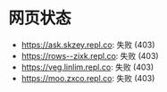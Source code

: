 # 网页状态
- https://ask.skzey.repl.co: 失败 (403)
- https://rows--zixk.repl.co: 失败 (403)
- https://veg.linlim.repl.co: 失败 (403)
- https://moo.zxco.repl.co: 失败 (403)
